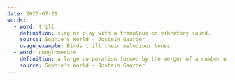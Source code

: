 ```yaml
---
date: 2025-07-21
words:
  - word: trill
    definition: sing or play with a tremulous or vibratory sound.
    source: Sophie's World - Jostein Gaarder
    usage_example: Birds trill their melodious tones
  - word: conglomerate
    definition: a large corporation formed by the merger of a number of smaller companies in unrelated industries.
    source: Sophie's World - Jostein Gaarder
---
```

